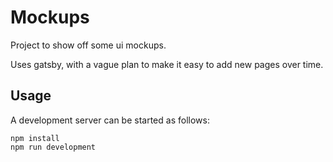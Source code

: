 # Mockups

Project to show off some ui mockups.

Uses gatsby, with a vague plan to make it easy to add new pages over time.

## Usage
A development server can be started as follows:

```
npm install
npm run development
```


